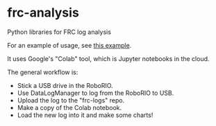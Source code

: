 # frc-analysis
Python libraries for FRC log analysis

For an example of usage, see
[this example](https://colab.research.google.com/drive/1GXLz_uzQjFapCOq4pNkRYJOsbTSV5BKV).

It uses Google's "Colab" tool, which is Jupyter notebooks in the cloud.

The general workflow is:

* Stick a USB drive in the RoboRIO.
* Use DataLogManager to log from the RoboRIO to USB.
* Upload the log to the "frc-logs" repo.
* Make a copy of the Colab notebook.
* Load the new log into it and make some charts!
